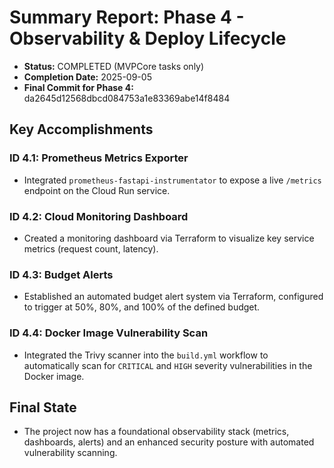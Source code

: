 # Summary Report: Phase 4 - Observability & Deploy Lifecycle

- **Status:** COMPLETED (MVPCore tasks only)
- **Completion Date:** 2025-09-05
- **Final Commit for Phase 4:** da2645d12568dbcd084753a1e83369abe14f8484

## Key Accomplishments

### ID 4.1: Prometheus Metrics Exporter
- Integrated `prometheus-fastapi-instrumentator` to expose a live `/metrics` endpoint on the Cloud Run service.

### ID 4.2: Cloud Monitoring Dashboard
- Created a monitoring dashboard via Terraform to visualize key service metrics (request count, latency).

### ID 4.3: Budget Alerts
- Established an automated budget alert system via Terraform, configured to trigger at 50%, 80%, and 100% of the defined budget.

### ID 4.4: Docker Image Vulnerability Scan
- Integrated the Trivy scanner into the `build.yml` workflow to automatically scan for `CRITICAL` and `HIGH` severity vulnerabilities in the Docker image.

## Final State
- The project now has a foundational observability stack (metrics, dashboards, alerts) and an enhanced security posture with automated vulnerability scanning.

